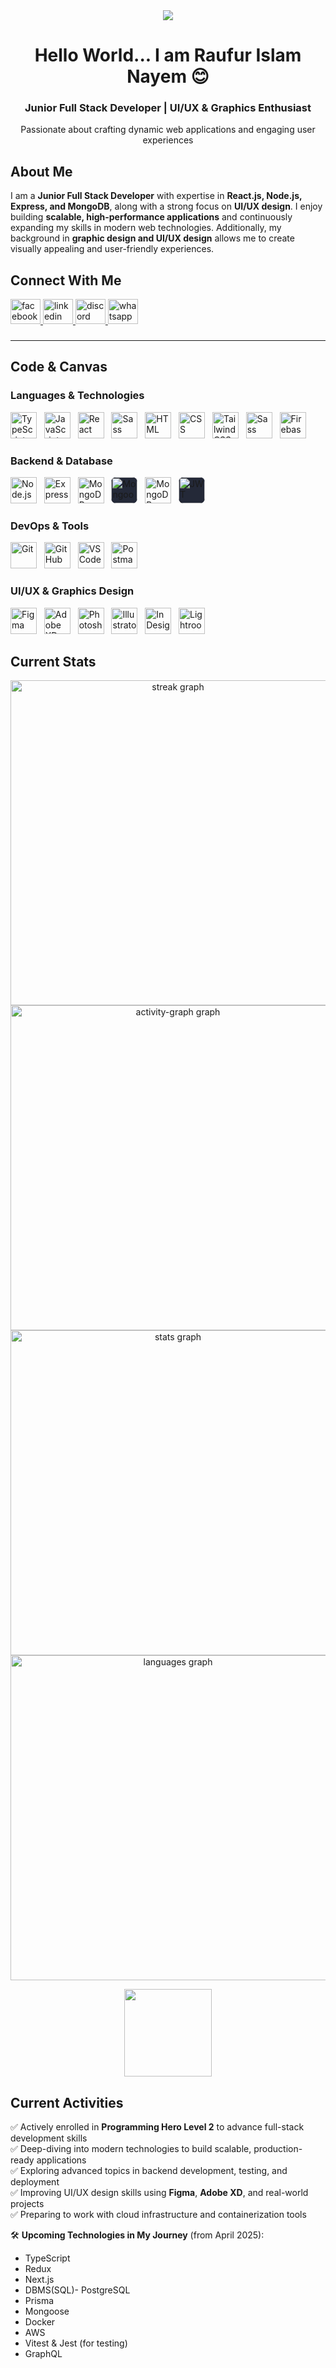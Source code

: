 <div align="center">
  <img height="auto" weight="100%" src="https://i.ibb.co.com/hRwy0dvk/github-banner-17.png" />
</div>

###

<h1 align="center">Hello World... I am Raufur Islam Nayem 😊</h1>
<h3 align="center">Junior Full Stack Developer | UI/UX & Graphics Enthusiast</h3>
<p align="center">Passionate about crafting dynamic web applications and engaging user experiences</p>

###

<h2 align="left">About Me</h2>

<p align="left">I am a <strong>Junior Full Stack Developer</strong> with expertise in <strong>React.js, Node.js, Express, and MongoDB</strong>, along with a strong focus on <strong>UI/UX design</strong>. I enjoy building <strong>scalable, high-performance applications</strong> and continuously expanding my skills in modern web technologies. Additionally, my background in <strong>graphic design and UI/UX design</strong> allows me to create visually appealing and user-friendly experiences. <br>
</p>

###

<h2 align="left">Connect With Me </h2>

<div align="left">
  <a href="https://web.facebook.com/raufurislam.nayem" target="_blank">
    <img src="https://raw.githubusercontent.com/maurodesouza/profile-readme-generator/master/src/assets/icons/social/facebook/default.svg" width="48" height="40" alt="facebook logo"  />
  </a>
  <a href="https://www.linkedin.com/in/raufur-islam-698030319/" target="_blank">
    <img src="https://raw.githubusercontent.com/maurodesouza/profile-readme-generator/master/src/assets/icons/social/linkedin/default.svg" width="48" height="40" alt="linkedin logo"  />
  </a>
<!--   <img src="https://raw.githubusercontent.com/maurodesouza/profile-readme-generator/master/src/assets/icons/social/discord/default.svg" -->
  <a href="https://discordapp.com/users/raufur6299" target="_blank">
<img src="https://raw.githubusercontent.com/maurodesouza/profile-readme-generator/master/src/assets/icons/social/discord/default.svg" width="48" height="40" alt="discord logo"  />
  </a>
  <a href="https://wa.me/+8801648068834" target="_blank">
    <img src="https://raw.githubusercontent.com/maurodesouza/profile-readme-generator/master/src/assets/icons/social/whatsapp/default.svg" width="48" height="40" alt="whatsapp logo"  />
  </a>
</div>

###

---

<h2 align="left">Code & Canvas</h2>

### **Languages & Technologies**

<div align="left">
  <img src="https://skillicons.dev/icons?i=typescript" height="42" alt="TypeScript" />&nbsp;&nbsp;
  <img src="https://skillicons.dev/icons?i=js" height="42" alt="JavaScript" />&nbsp;&nbsp;
  <img src="https://skillicons.dev/icons?i=react" height="42" alt="React" />&nbsp;&nbsp;
  <img src="https://skillicons.dev/icons?i=redux" height="42" alt="Sass" />&nbsp;&nbsp;
  <img src="https://skillicons.dev/icons?i=html" height="42" alt="HTML" />&nbsp;&nbsp;
  <img src="https://skillicons.dev/icons?i=css" height="42" alt="CSS" />&nbsp;&nbsp;
  <img src="https://skillicons.dev/icons?i=tailwindcss" height="42" alt="Tailwind CSS" />&nbsp;&nbsp;
  <img src="https://skillicons.dev/icons?i=sass" height="42" alt="Sass" />&nbsp;&nbsp;
  <img src="https://skillicons.dev/icons?i=firebase" height="42" alt="Firebase" />
</div>

### **Backend & Database**

<div align="left">
  <img src="https://skillicons.dev/icons?i=nodejs" height="42" alt="Node.js" />&nbsp;&nbsp;
  <img src="https://skillicons.dev/icons?i=express" height="42" alt="Express" />&nbsp;&nbsp;
  <img src="https://skillicons.dev/icons?i=mongodb" height="42" alt="MongoDB" />&nbsp;&nbsp;
  <!-- <img src="https://skillicons.dev/icons?i=prisma" height="42" alt="MongoDB" />&nbsp;&nbsp;     -->
  <!-- <img style="background:#242938; border-radius:8px;" src="https://img.icons8.com/color/96/mongoose.png" height="42" alt="Mongoose logo" />&nbsp;&nbsp; -->
  <!-- <img src="https://skillicons.dev/icons?i=prisma" height="42" alt="MongoDB" />&nbsp;&nbsp;     -->
  <img style="background:#242938; border-radius:8px;" src="https://i.ibb.co/fG8SQwFb/mongoose-raufur.png" height="42" alt="Mongoose logo" />&nbsp;&nbsp;    
  <img src="https://skillicons.dev/icons?i=postgres" height="42" alt="MongoDB" />&nbsp;&nbsp;
  <img style="background:#242938; border-radius:8px;" src="https://i.ibb.co/LDY62PPM/jwt-raufur.png" height="42" alt="JWT logo" />
</div>

### **DevOps & Tools**

<div align="left">
  <img src="https://skillicons.dev/icons?i=git" height="42" alt="Git" />&nbsp;&nbsp;
  <img src="https://skillicons.dev/icons?i=github" height="42" alt="GitHub" />&nbsp;&nbsp;
  <img src="https://skillicons.dev/icons?i=vscode" height="42" alt="VS Code" />&nbsp;&nbsp;
  <img src="https://skillicons.dev/icons?i=postman" height="42" alt="Postman" />
</div>

### **UI/UX & Graphics Design**

<p align="left">
  <img src="https://skillicons.dev/icons?i=figma" height="42" alt="Figma" />&nbsp;&nbsp;
  <img src="https://skillicons.dev/icons?i=xd" height="42" alt="Adobe XD" />&nbsp;&nbsp;
  <img src="https://skillicons.dev/icons?i=photoshop" height="42" alt="Photoshop" />&nbsp;&nbsp;
  <img src="https://skillicons.dev/icons?i=illustrator" height="42" alt="Illustrator" />&nbsp;&nbsp;
  <img src="https://i.ibb.co/6J8s08FB/indesign.png" height="42" alt="InDesign logo" />&nbsp;&nbsp;
  <img src="https://i.ibb.co/tp5bwLrF/photoshop-lightroom.png" height="42" alt="Lightroom Classic logo" />&nbsp;&nbsp;
</p>

###

<h2 align="left">Current Stats</h2>
<!-- <h2 align="left">📈 Current Stats</h2> -->

<div align="center">
  
  <img src="https://nirzak-streak-stats.vercel.app/?user=raufurislam&theme=dracula&hide_border=true" width="520px" alt="streak graph"  /><br>
  <img src="https://github-readme-activity-graph.vercel.app/graph?username=raufurislam&radius=16&theme=dracula&area=true&order=5&hide_border=true&bg_color=282A36" width="520px" alt="activity-graph graph" /> <br>
  <img src="https://github-readme-stats.vercel.app/api?username=raufurislam&show_icons=true&theme=dracula&hide_border=true&order=1" width="520px" alt="stats graph" /> <br>
  <img src="https://github-readme-stats.vercel.app/api/top-langs?username=raufurislam&locale=en&hide_title=false&layout=compact&card_width=320&langs_count=30&theme=dracula&hide_border=true&order=2" width="520px" alt="languages graph" /> 
    <!-- <img src="https://komarev.com/ghpvc/?username=raufurislam&label=Profile%20views&color=78D8F8&style=flat" width="140px" /> -->

<!-- <img src="https://github-readme-stats.vercel.app/api?username=raufurislam&hide_title=false&hide_rank=false&show_icons=true&include_all_commits=true&count_private=true&disable_animations=false&theme=dracula&locale=en&hide_border=true&order=1" width="520px" alt="stats graph" /> <br> -->

</div>

<div align="center">
  <!-- <img src="https://profile-counter.glitch.me/raufurislam/count.svg?"  /> -->
  <!-- <br/> -->
  <!-- <img src="https://komarev.com/ghpvc/?username=raufurislam&label=Profile%20views&color=78D8F8&style=for-the-badge" width="140px" /> -->
  <img src="https://komarev.com/ghpvc/?username=raufurislam&label=Profile%20views&color=78D8F8&style=flat" width="140px" />
</div>
<h2 align="left">Current Activities</h2>
<!-- <h2 align="left">🚀 Current Activities</h2> -->

✅ Actively enrolled in **Programming Hero Level 2** to advance full-stack development skills  
✅ Deep-diving into modern technologies to build scalable, production-ready applications  
✅ Exploring advanced topics in backend development, testing, and deployment  
✅ Improving UI/UX design skills using **Figma**, **Adobe XD**, and real-world projects  
✅ Preparing to work with cloud infrastructure and containerization tools

🛠️ **Upcoming Technologies in My Journey** (from April 2025):

- TypeScript
- Redux
- Next.js
- DBMS(SQL)- PostgreSQL
- Prisma
- Mongoose
- Docker
- AWS
- Vitest & Jest (for testing)
- GraphQL

###

<!-- github-readme-stats-calculate-rank  --commits 676 --prs 6 --issues 1 --stars 125 --reviews 0  --repos 57 --followers 353 -->

<!-- 58.36653955502078  -->
<!-- 57.35240866475617 -->
<!-- 53.1872835596821 3-7-25 -->
<!-- 51.754643104076735 4-7-25 -->

<!--
| Grade  | Approx. Percentile Needed |
| ------ | ------------------------- |
| **c** | (everyone else)           |
| **c+** | > top 87.5%                     |
| **B–** | > 75%                     |
| **B**  | > 62.5%                   |
| **B+** | > 50%                     |
| **A–** | > 37.5%                   |
| **A**  | > 25%                     |
| **A+** | > 12.5%                   |
| **S**  | > 1%                      |
 -->
